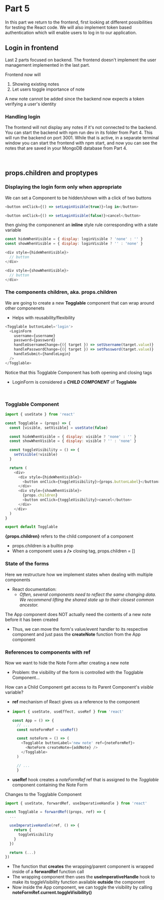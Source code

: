 # Part 5
In this part we return to the frontend, first looking at different possibilities for testing the React code. We will also implement token based authentication which will enable users to log in to our application.

## **Login in frontend**
Last 2 parts focused on backend. The frontend doesn't implement the user management implemented in the last part.

Frontend now will
1) Showing existing notes
2) Let users toggle importance of note

A new note cannot be added since the backend now expects a token verifying a user's identity

### **Handling login**
The frontend will not display any notes if it's not connected to the backend. You can start the backend with npm run dev in its folder from Part 4. This will run the backend on port 3001. While that is active, in a separate terminal window you can start the frontend with npm start, and now you can see the notes that are saved in your MongoDB database from Part 4.

<br>

## **props.children and proptypes**
### **Displaying the login form only when appropriate**
We can set a Component to be hidden/shown with a click of two buttons
```javascript
<button onClick={() => setLoginVisible(true)}>log in</button>

<button onClick={() => setLoginVisible(false)}>cancel</button>
```
then giving the componenent an **inline** style rule corresponding with a state variable
```javascript
const hideWhenVisible = { display: loginVisible ? 'none' : '' }
const showWhenVisible = { display: loginVisible ? '' : 'none' }

<div style={hideWhenVisible}>
  // button
</div>

<div style={showWhenVisible}>
  // button
</div>
```

### **The components children, aka. props.children**
We are going to create a new **Togglable** component that can wrap around other componenets
* Helps with reusability/flexibility

```javascript
<Togglable buttonLabel='login'>
  <LoginForm
    username={username}
    password={password}
    handleUsernameChange={({ target }) => setUsername(target.value)}
    handlePasswordChange={({ target }) => setPassword(target.value)}
    handleSubmit={handleLogin}
  />
</Togglable>
```
Notice that this Togglable Component has both opening and closing tags
* LoginForm is considered a ***CHILD COMPONENT*** of **Togglable**

</br>

### Togglable Component
```javascript
import { useState } from 'react'

const Togglable = (props) => {
  const [visible, setVisible] = useState(false)

  const hideWhenVisible = { display: visible ? 'none' : '' }
  const showWhenVisible = { display: visible ? '' : 'none' }

  const toggleVisibility = () => {
    setVisible(!visible)
  }

  return (
    <div>
      <div style={hideWhenVisible}>
        <button onClick={toggleVisibility}>{props.buttonLabel}</button>
      </div>
      <div style={showWhenVisible}>
        {props.children}
        <button onClick={toggleVisibility}>cancel</button>
      </div>
    </div>
  )
}

export default Togglable
```

**{props.children}** refers to the child component of a component
* props.children is a builtin prop
* When a component uses a **/>** closing tag, props.children = []

### **State of the forms**
Here we restructure how we implement states when dealing with multiple components
* React documentation:
  * *Often, several components need to reflect the same changing data. We recommend lifting the shared state up to their closest common ancestor.*

The App component does NOT actually need the contents of a new note before it has been created
* Thus, we can move the form's value/event handler to its respective component and just pass the **createNote** function from the App component

### **References to components with ref**
Now we want to hide the Note Form after creating a new note
* Problem: the visibility of the form is controlled with the Togglable Component...

How can a Child Component get access to its Parent Component's *visible* variable?
* **ref** mechanism of React gives us a reference to the component
* ```javascript
  import { useState, useEffect, useRef } from 'react'

  const App = () => {
    // ...
    const noteFormRef = useRef()

    const noteForm = () => (
      <Togglable buttonLabel='new note' ref={noteFormRef}>
        <NoteForm createNote={addNote} />
      </Togglable>
    )

    // ...
    }
  ```

* **useRef** hook creates a *noteFormRef* ref that is assigned to the *Togglable* component containing the Note Form

Changes to the Togglable Component
```javascript
import { useState, forwardRef, useImperativeHandle } from 'react'

const Togglable = forwardRef((props, ref) => {
  ...

  useImperativeHandle(ref, () => {
    return {
      toggleVisibility
    }
  })

  return (...)
})
```
* The function that **creates** the wrapping/parent component is wrapped inside of a **forwardRef** function call
* The wrapping component then uses the **useImperativeHandle** hook to make its toggleVisibility function available **outside** the component
* Now inside the App component, we can toggle the visibility by calling **noteFormRef.current.toggleVisibility()**